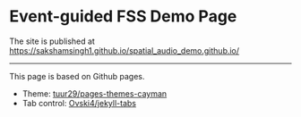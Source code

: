 # Event-guided FSS Demo Page

The site is published at https://sakshamsingh1.github.io/spatial_audio_demo.github.io/

--- 

This page is based on Github pages.
- Theme: [tuur29/pages-themes-cayman](https://github.com/tuur29/pages-themes-cayman)
- Tab control: [Ovski4/jekyll-tabs](https://github.com/Ovski4/jekyll-tabs)
